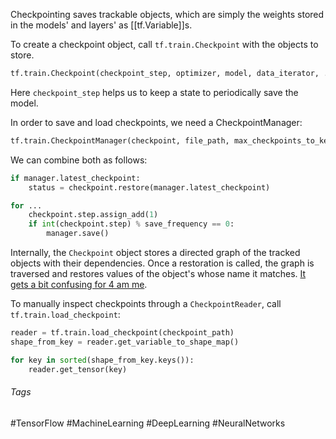 Checkpointing saves trackable objects, which are simply the weights stored in the models' and layers' as [[tf.Variable]]s.

To create a checkpoint object, call `tf.train.Checkpoint` with the objects to store.
```python
tf.train.Checkpoint(checkpoint_step, optimizer, model, data_iterator, ...)
```
Here `checkpoint_step` helps us to keep a state to periodically save the model.

In order to save and load checkpoints, we need a CheckpointManager:
```python
tf.train.CheckpointManager(checkpoint, file_path, max_checkpoints_to_keep)
```

We can combine both as follows:
```python
if manager.latest_checkpoint:
	status = checkpoint.restore(manager.latest_checkpoint)

for ...
	checkpoint.step.assign_add(1)
	if int(checkpoint.step) % save_frequency == 0:      
		manager.save()
```

Internally, the `Checkpoint` object stores a directed graph of the tracked objects with their dependencies. Once a restoration is called, the graph is traversed and restores values of the object's whose name it matches. [It gets a bit confusing for 4 am me](https://www.tensorflow.org/api_docs/python/tf/train/Checkpoint). 

To manually inspect checkpoints through a `CheckpointReader`, call `tf.train.load_checkpoint`:
```python
reader = tf.train.load_checkpoint(checkpoint_path)
shape_from_key = reader.get_variable_to_shape_map()

for key in sorted(shape_from_key.keys()):
	reader.get_tensor(key)
```

###### Tags
#TensorFlow #MachineLearning #DeepLearning #NeuralNetworks 